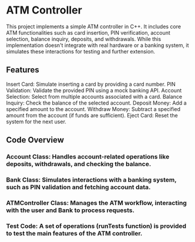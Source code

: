 # ATM Controller
This project implements a simple ATM controller in C++. It includes core ATM functionalities such as card insertion, PIN verification, account selection, balance inquiry, deposits, and withdrawals. While this implementation doesn't integrate with real hardware or a banking system, it simulates these interactions for testing and further extension.

## Features
Insert Card: Simulate inserting a card by providing a card number.
PIN Validation: Validate the provided PIN using a mock banking API.
Account Selection: Select from multiple accounts associated with a card.
Balance Inquiry: Check the balance of the selected account.
Deposit Money: Add a specified amount to the account.
Withdraw Money: Subtract a specified amount from the account (if funds are sufficient).
Eject Card: Reset the system for the next user.

## Code Overview
### Account Class: Handles account-related operations like deposits, withdrawals, and checking the balance.

### Bank Class: Simulates interactions with a banking system, such as PIN validation and fetching account data.

### ATMController Class: Manages the ATM workflow, interacting with the user and Bank to process requests.

### Test Code: A set of operations (runTests function) is provided to test the main features of the ATM controller.
